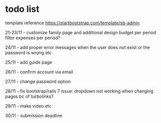 # todo list

template reference
https://startbootstrap.com/template/sb-admin

21-23/11 - customize family page and additional design
    budget per period
    filter expenses per period?

24/11 - add proper error messages when the user does not exist or the password is wrong etc

25/11 - add guide page

26/11 - confirm account via email

27/11 - change password option

28/11 - fix bootstrap/rails 7 issue: dropdown not working when changing pages bc of turbolinks?

29/11 - make video etc

30/11 - submission deadline